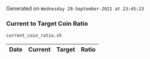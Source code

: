 Generated on `Wednesday 29-September-2021 at 23:45:23`

### Current to Target Coin Ratio
`current_coin_ratio.sh`

Date|Current|Target|Ratio
---|---|---|---
